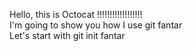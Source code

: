 
Hello, this is Octocat !!!!!!!!!!!!!!!!!!<br />
I'm going to show you how I use git fantar <br />
Let's start with git init fantar

